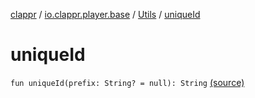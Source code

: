 [clappr](../../index.md) / [io.clappr.player.base](../index.md) / [Utils](index.md) / [uniqueId](.)

# uniqueId

`fun uniqueId(prefix: String? = null): String` [(source)](https://github.com/clappr/clappr-android/tree/dev/clappr/src/main/kotlin/io/clappr/player/base/Utils.kt#L9)